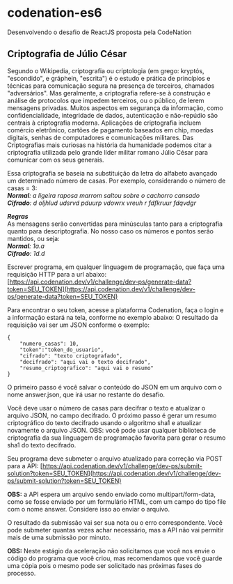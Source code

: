 # codenation-es6
Desenvolvendo o desafio de ReactJS proposta pela CodeNation

## Criptografia de Júlio César

Segundo o Wikipedia, criptografia ou criptologia (em grego: kryptós, "escondido", e gráphein, "escrita") é o estudo e prática de princípios e técnicas para comunicação segura na presença de terceiros, chamados "adversários". Mas geralmente, a criptografia refere-se à construção e análise de protocolos que impedem terceiros, ou o público, de lerem mensagens privadas. Muitos aspectos em segurança da informação, como confidencialidade, integridade de dados, autenticação e não-repúdio são centrais à criptografia moderna. Aplicações de criptografia incluem comércio eletrônico, cartões de pagamento baseados em chip, moedas digitais, senhas de computadores e comunicações militares. Das Criptografias mais curiosas na história da humanidade podemos citar a criptografia utilizada pelo grande líder militar romano Júlio César para comunicar com os seus generais.

Essa criptografia se baseia na substituição da letra do alfabeto avançado um determinado número de casas.
Por exemplo, considerando o número de casas = 3:<br>
***Normal**: a ligeira raposa marrom saltou sobre o cachorro cansado*<br>
***Cifrado**: d oljhlud udsrvd pduurp vdowrx vreuh r fdfkruur fdqvdgr*<br>

***Regras***<br>
As mensagens serão convertidas para minúsculas tanto para a criptografia quanto para descriptografia.
No nosso caso os números e pontos serão mantidos, ou seja:<br>
***Normal**: 1a.a*<br>
***Cifrado**: 1d.d*<br>

Escrever programa, em qualquer linguagem de programação, que faça uma requisição HTTP para a url abaixo:
[https://api.codenation.dev/v1/challenge/dev-ps/generate-data?token=SEU_TOKEN](https://api.codenation.dev/v1/challenge/dev-ps/generate-data?token=SEU_TOKEN)

Para encontrar o seu token, acesse a plataforma Codenation, faça o login e a informação estará na tela, conforme no exemplo abaixo:
O resultado da requisição vai ser um JSON conforme o exemplo:
```
{
	"numero_casas": 10,
	"token":"token_do_usuario",
	"cifrado": "texto criptografado",
	"decifrado": "aqui vai o texto decifrado",
	"resumo_criptografico": "aqui vai o resumo"
}
```

O primeiro passo é você salvar o conteúdo do JSON em um arquivo com o nome answer.json, que irá usar no restante do desafio.

Você deve usar o número de casas para decifrar o texto e atualizar o arquivo JSON, no campo decifrado. O próximo passo é gerar um resumo criptográfico do texto decifrado usando o algoritmo sha1 e atualizar novamente o arquivo JSON. OBS: você pode usar qualquer biblioteca de criptografia da sua linguagem de programação favorita para gerar o resumo sha1 do texto decifrado.

Seu programa deve submeter o arquivo atualizado para correção via POST para a API:
[https://api.codenation.dev/v1/challenge/dev-ps/submit-solution?token=SEU_TOKEN](https://api.codenation.dev/v1/challenge/dev-ps/submit-solution?token=SEU_TOKEN)

**OBS:** a API espera um arquivo sendo enviado como multipart/form-data, como se fosse enviado por um formulário HTML, com um campo do tipo file com o nome answer. Considere isso ao enviar o arquivo.

O resultado da submissão vai ser sua nota ou o erro correspondente. Você pode submeter quantas vezes achar necessário, mas a API não vai permitir mais de uma submissão por minuto.

**OBS:** Neste estágio da aceleração não solicitamos que você nos envie o código do programa que você criou, mas recomendamos que você guarde uma cópia pois o mesmo pode ser solicitado nas próximas fases do processo.